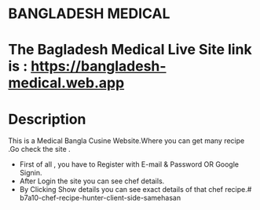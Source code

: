 # BANGLADESH MEDICAL
# The Bagladesh Medical Live Site link is : https://bangladesh-medical.web.app
# Description
This is a Medical Bangla Cusine Website.Where you can get many recipe .Go check the site .


* First of all , you have to Register with E-mail & Password OR Google Signin.
* After Login the site you can see chef details.
* By Clicking Show details you can see exact details of that chef recipe.# b7a10-chef-recipe-hunter-client-side-samehasan
